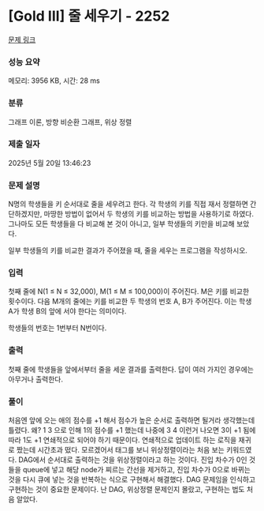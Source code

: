 # [Gold III] 줄 세우기 - 2252 

[문제 링크](https://www.acmicpc.net/problem/2252) 

### 성능 요약

메모리: 3956 KB, 시간: 28 ms

### 분류

그래프 이론, 방향 비순환 그래프, 위상 정렬

### 제출 일자

2025년 5월 20일 13:46:23

### 문제 설명

<p>N명의 학생들을 키 순서대로 줄을 세우려고 한다. 각 학생의 키를 직접 재서 정렬하면 간단하겠지만, 마땅한 방법이 없어서 두 학생의 키를 비교하는 방법을 사용하기로 하였다. 그나마도 모든 학생들을 다 비교해 본 것이 아니고, 일부 학생들의 키만을 비교해 보았다.</p>

<p>일부 학생들의 키를 비교한 결과가 주어졌을 때, 줄을 세우는 프로그램을 작성하시오.</p>

### 입력 

 <p>첫째 줄에 N(1 ≤ N ≤ 32,000), M(1 ≤ M ≤ 100,000)이 주어진다. M은 키를 비교한 횟수이다. 다음 M개의 줄에는 키를 비교한 두 학생의 번호 A, B가 주어진다. 이는 학생 A가 학생 B의 앞에 서야 한다는 의미이다.</p>

<p>학생들의 번호는 1번부터 N번이다.</p>

### 출력 

 <p>첫째 줄에 학생들을 앞에서부터 줄을 세운 결과를 출력한다. 답이 여러 가지인 경우에는 아무거나 출력한다.</p>

 ### 풀이 

 <p>처음엔 앞에 오는 애의 점수를 +1 해서 점수가 높은 순서로 출력하면 될거라 생각했는데 틀렸다. 왜? 1 3 으로 인해 1의 점수를 +1 했는데 나중에 3 4 이런거 나오면 3이 +1 됨에 따라 1도 +1 연쇄적으로 되어야 하기 때문이다. 연쇄적으로 업데이트 하는 로직을 재귀로 짰는데 시간초과 떴다. 모르겠어서 태그를 보니 위상정렬이라는 처음 보는 키워드였다. DAG에서 순서대로 출력하는 것을 위상정렬이라고 하는 것이다. 진입 차수가 0인 것들을 queue에 넣고 해당 node가 찌르는 간선을 제거하고, 진입 차수가 0으로 바뀌는 것을 다시 큐에 넣는 것을 반복하는 식으로 구현해서 해결했다. DAG 문제임을 인식하고 구현하는 것이 중요한 문제이다. 난 DAG, 위상정렬 문제인지 몰랐고, 구현하는 법도 처음 알았다. </p>


